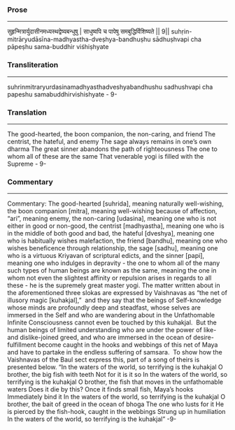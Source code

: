 ### Prose 
 --- 
सुहृन्मित्रार्युदासीनमध्यस्थद्वेष्यबन्धुषु |
साधुष्वपि च पापेषु समबुद्धिर्विशिष्यते || 9||
suhṛin-mitrāryudāsīna-madhyastha-dveṣhya-bandhuṣhu
sādhuṣhvapi cha pāpeṣhu sama-buddhir viśhiṣhyate

### Transliteration 
 --- 
suhrinmitraryurdasinamadhyasthadveshyabandhushu sadhushvapi cha papeshu samabuddhirvishishyate - 9-

### Translation 
 --- 
The good-hearted, the boon companion, the non-caring, and friend The centrist, the hateful, and enemy The sage always remains in one’s own dharma The great sinner abandons the path of righteousness The one to whom all of these are the same That venerable yogi is filled with the Supreme - 9-

### Commentary 
 --- 
Commentary: The good-hearted [suhrida], meaning naturally well-wishing, the boon companion [mitra], meaning well-wishing because of affection, “ari”, meaning enemy, the non-caring [udasina], meaning one who is not either in good or non-good, the centrist [madhyastha], meaning one who is in the middle of both good and bad, the hateful [dveshya], meaning one who is habitually wishes malefaction, the friend [bandhu], meaning one who wishes beneficence through relationship, the sage [sadhu], meaning one who is a virtuous Kriyavan of scriptural edicts, and the sinner [papi], meaning one who indulges in depravity - the one to whom all of the many such types of human beings are known as the same, meaning the one in whom not even the slightest affinity or repulsion arises in regards to all these - he is the supremely great master yogi. The matter written about in the aforementioned three slokas are expressed by Vaishnavas as “the net of illusory magic [kuhakjal],”  and they say that the beings of Self-knowledge whose minds are profoundly deep and steadfast, whose selves are immersed in the Self and who are wandering about in the Unfathomable Infinite Consciousness cannot even be touched by this kuhakjal.  But the human beings of limited understanding who are under the power of like- and dislike-joined greed, and who are immersed in the ocean of desire-fulfillment become caught in the hooks and webbings of this net of Maya and have to partake in the endless suffering of samsara.  To show how the Vaishnavas of the Baul sect express this, part of a song of theirs is presented below. “In the waters of the world, so terrifying is the kuhakjal O brother, the big fish with teeth Not for it is it so In the waters of the world, so terrifying is the kuhakjal O brother, the fish that moves in the unfathomable waters Does it die by this? Once it finds small fish, Maya’s hooks Immediately bind it In the waters of the world, so terrifying is the kuhakjal O brother, the bait of greed in the ocean of bhoga The one who lusts for it He is pierced by the fish-hook, caught in the webbings Strung up in humiliation In the waters of the world, so terrifying is the kuhakjal” -9-